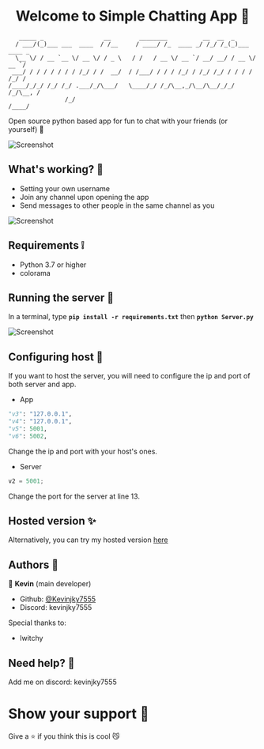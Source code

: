 <h1 align="center">Welcome to Simple Chatting App 👋</h1>

```
   _____ _                 __        ________          __  __  _            
  / ___/(_)___ ___  ____  / /__     / ____/ /_  ____ _/ /_/ /_(_)___  ____ _
  \__ \/ / __ `__ \/ __ \/ / _ \   / /   / __ \/ __ `/ __/ __/ / __ \/ __ `/
 ___/ / / / / / / / /_/ / /  __/  / /___/ / / / /_/ / /_/ /_/ / / / / /_/ / 
/____/_/_/ /_/ /_/ .___/_/\___/   \____/_/ /_/\__,_/\__/\__/_/_/ /_/\__, /  
                /_/                                                /____/
```

Open source python based app for fun to chat with your friends (or yourself) 🙂

![Screenshot](https://media.discordapp.net/attachments/861707176064974868/1182027029244284988/image.png)

## What's working? 🤔
- Setting your own username
- Join any channel upon opening the app
- Send messages to other people in the same channel as you

![Screenshot](https://cdn.discordapp.com/attachments/861707176064974868/1182032860778090676/image.png)

## Requirements ❕
- Python 3.7 or higher
- colorama

## Running the server 🔨
In a terminal, type __`pip install -r requirements.txt`__ then __`python Server.py`__

![Screenshot](https://cdn.discordapp.com/attachments/861707176064974868/1182032559580917871/image.png)

## Configuring host 📃
If you want to host the server, you will need to configure the ip and port of both server and app.

- App
```py
"v3": "127.0.0.1",
"v4": "127.0.0.1",
"v5": 5001,
"v6": 5002,
```

Change the ip and port with your host's ones.

- Server
```py
v2 = 5001;
```

Change the port for the server at line 13.

## Hosted version ✨
Alternatively, you can try my hosted version [here](https://cdn.discordapp.com/attachments/861707176064974868/1182039081748791427/App.pyw?ex=65833eae&is=6570c9ae&hm=23565cd5762e6435fe705ebefeea96224e3f1aa5034d5066441fce837c233cdc&)

## Authors 🔨

👤 **Kevin** (main developer)

* Github: [@Kevinjky7555](https://github.com/Kevinjky7555)
* Discord: kevinjky7555

Special thanks to:
* lwitchy

## Need help? 🧐
Add me on discord: kevinjky7555

# Show your support 🤗
Give a ⭐️ if you think this is cool 😼
